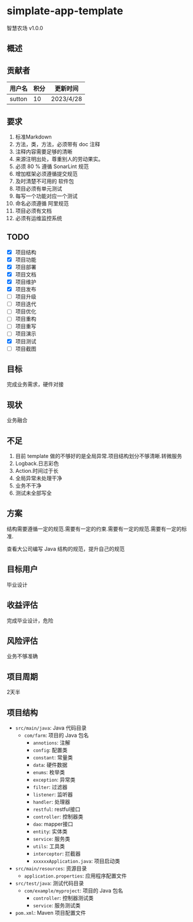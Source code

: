 # simplate-app-template
 

智慧农场 v1.0.0

## 概述



## 贡献者

| 用户名    | 积分  | 更新时间      |
|--------|-----|-----------|
| sutton | 10  | 2023/4/28 |

## 要求

1. 标准Markdown
2. 方法，类，方法，必须带有 doc 注释
3. 注释内容需要足够的清晰
4. 来源注明出处，尊重别人的劳动果实。
5. 必须 80 % 遵循 SonarLint 规范
6. 增加框架必须遵循提交规范
7. 及时清楚不可用的 软件包
8. 项目必须有单元测试
9. 每写一个功能对应一个测试
10. 命名必须遵循 阿里规范
11. 项目必须有文档
12. 必须有运维监控系统

## TODO

- [x] 项目结构
- [x] 项目功能
- [x] 项目部署
- [x] 项目文档
- [x] 项目维护
- [x] 项目发布
- [ ] 项目升级
- [ ] 项目迭代
- [ ] 项目优化
- [ ] 项目重构
- [ ] 项目重写
- [ ] 项目演示
- [x] 项目测试
- [ ] 项目截图

## 目标

完成业务需求，硬件对接

## 现状

业务融合

## 不足

1. 目前 template 做的不够好的是全局异常.项目结构划分不够清晰.转微服务
2. Logback.日志彩色
3. Action.时间过于长
4. 全局异常未处理干净
5. 业务不干净
6. 测试未全部写全


## 方案

结构需要遵循一定的规范.需要有一定的约束.需要有一定的规范.需要有一定的标准.

查看大公司编写 Java 结构的规范，提升自己的规范

## 目标用户

毕业设计

## 收益评估

完成毕业设计，危险

## 风险评估

业务不够准确

## 项目周期

2天半

##       

## 项目结构

- `src/main/java`: Java 代码目录
    - `com/farm`: 项目的 Java 包名
        - `annotions`: 注解
        - `config`: 配置类
        - `constant`: 常量类
        - `data`: 硬件数据
        - `enums`: 枚举类
        - `exception`: 异常类
        - `filter`: 过滤器
        - `listener`: 监听器
        - `handler`: 处理器
        - `restful`: restful接口
        - `controller`: 控制器类
        - `dao`: mapper接口
        - `entity`: 实体类
        - `service`: 服务类
        - `utils`: 工具类
        - `interceptor`: 拦截器
        - `xxxxxxApplication.java`: 项目启动类
- `src/main/resources`: 资源目录
    - `application.properties`: 应用程序配置文件
- `src/test/java`: 测试代码目录
    - `com/example/myproject`: 项目的 Java 包名
        - `controller`: 控制器测试类
        - `service`: 服务测试类
- `pom.xml`: Maven 项目配置文件


